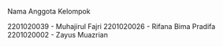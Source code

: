 Nama Anggota Kelompok

2201020039 - Muhajirul Fajri
2201020026 - Rifana Bima Pradifa
2201020002 - Zayus Muazrian
